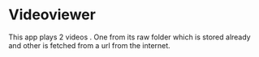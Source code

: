 # Videoviewer
This app plays 2 videos . One from its raw folder which is stored already  and other is fetched from a url from the internet.
